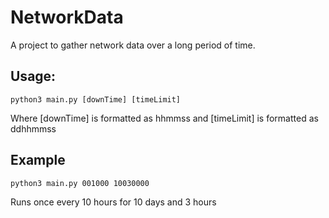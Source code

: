 # NetworkData
A project to gather network data over a long period of time. 

## Usage: 

```
python3 main.py [downTime] [timeLimit] 
```

Where [downTime] is formatted as hhmmss
and [timeLimit] is formatted as ddhhmmss

## Example
```
python3 main.py 001000 10030000
```
Runs once every 10 hours for 10 days and 3 hours

